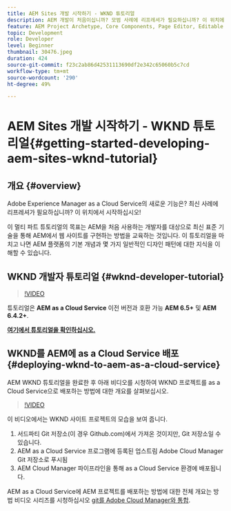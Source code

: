 ```yaml
---
title: AEM Sites 개발 시작하기 - WKND 튜토리얼
description: AEM 개발이 처음이십니까? 모범 사례에 리프레셔가 필요하십니까? 이 위치에서 시작하십시오! 이 멀티 파트 튜토리얼의 목표는 AEM을 처음 사용하는 개발자를 대상으로 최신 표준 기술을 통해 AEM에서 웹 사이트를 구현하는 방법을 교육하는 것입니다.
feature: AEM Project Archetype, Core Components, Page Editor, Editable Templates
topic: Development
role: Developer
level: Beginner
thumbnail: 30476.jpeg
duration: 424
source-git-commit: f23c2ab86d42531113690df2e342c65060b5c7cd
workflow-type: tm+mt
source-wordcount: '290'
ht-degree: 49%

---
```



# AEM Sites 개발 시작하기 - WKND 튜토리얼{#getting-started-developing-aem-sites-wknd-tutorial}

## 개요 {#overview}

Adobe Experience Manager as a Cloud Service의 새로운 기능은? 최신 사례에 리프레셔가 필요하십니까? 이 위치에서 시작하십시오!

이 멀티 파트 튜토리얼의 목표는 AEM을 처음 사용하는 개발자를 대상으로 최신 표준 기술을 통해 AEM에서 웹 사이트를 구현하는 방법을 교육하는 것입니다. 이 튜토리얼을 마치고 나면 AEM 플랫폼의 기본 개념과 몇 가지 일반적인 디자인 패턴에 대한 지식을 이해할 수 있습니다.

## WKND 개발자 튜토리얼 {#wknd-developer-tutorial}

>[!VIDEO](https://video.tv.adobe.com/v/30476?quality=12&learn=on)

튜토리얼은 **AEM as a Cloud Service** 이전 버전과 호환 가능 **AEM 6.5+** 및 **AEM 6.4.2+**.

**[여기에서 튜토리얼을 확인하십시오.](https://experienceleague.adobe.com/docs/experience-manager-learn/getting-started-wknd-tutorial-develop/overview.html)**

## WKND를 AEM에 as a Cloud Service 배포{#deploying-wknd-to-aem-as-a-cloud-service}

AEM WKND 튜토리얼을 완료한 후 아래 비디오를 시청하여 WKND 프로젝트를 as a Cloud Service으로 배포하는 방법에 대한 개요를 살펴보십시오.

>[!VIDEO](https://video.tv.adobe.com/v/30191?quality=12&learn=on)

이 비디오에서는 WKND 사이트 프로젝트의 모습을 보여 줍니다.

1. 서드파티 Git 저장소(이 경우 Github.com)에서 가져온 것이지만, Git 저장소일 수 있습니다.
2. AEM as a Cloud Service 프로그램에 등록된 업스트림 Adobe Cloud Manager Git 저장소로 푸시됨
3. AEM Cloud Manager 파이프라인을 통해 as a Cloud Service 환경에 배포됩니다.

AEM as a Cloud Service에 AEM 프로젝트를 배포하는 방법에 대한 전체 개요는 방법 비디오 시리즈를 시청하십시오 [git를 Adobe Cloud Manager와 통합](https://docs.adobe.com/content/help/en/experience-manager-cloud-manager/using/managing-code/setup-cloud-manager-git-integration.html).
